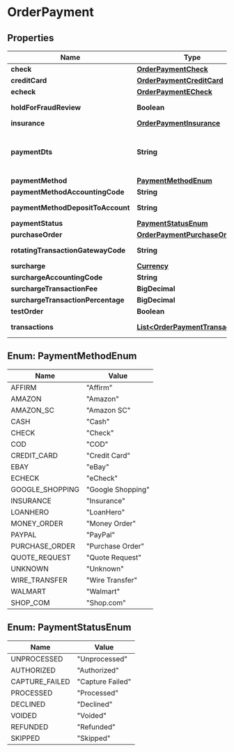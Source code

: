 

# OrderPayment


## Properties

| Name | Type | Description | Notes |
|------------ | ------------- | ------------- | -------------|
|**check** | [**OrderPaymentCheck**](OrderPaymentCheck.md) |  |  [optional] |
|**creditCard** | [**OrderPaymentCreditCard**](OrderPaymentCreditCard.md) |  |  [optional] |
|**echeck** | [**OrderPaymentECheck**](OrderPaymentECheck.md) |  |  [optional] |
|**holdForFraudReview** | **Boolean** | True if order has been held for fraud review |  [optional] |
|**insurance** | [**OrderPaymentInsurance**](OrderPaymentInsurance.md) |  |  [optional] |
|**paymentDts** | **String** | Date/time that the payment was successfully processed, for new orders, this field is only considered if channel_partner.skip_payment_processing is true |  [optional] |
|**paymentMethod** | [**PaymentMethodEnum**](#PaymentMethodEnum) | Payment method |  [optional] |
|**paymentMethodAccountingCode** | **String** | Payment method QuickBooks code |  [optional] |
|**paymentMethodDepositToAccount** | **String** | Payment method QuickBooks deposit account |  [optional] |
|**paymentStatus** | [**PaymentStatusEnum**](#PaymentStatusEnum) | Payment status |  [optional] |
|**purchaseOrder** | [**OrderPaymentPurchaseOrder**](OrderPaymentPurchaseOrder.md) |  |  [optional] |
|**rotatingTransactionGatewayCode** | **String** | Rotating transaction gateway code used to process this order |  [optional] |
|**surcharge** | [**Currency**](Currency.md) |  |  [optional] |
|**surchargeAccountingCode** | **String** | Surcharge accounting code |  [optional] |
|**surchargeTransactionFee** | **BigDecimal** | Surcharge transaction fee |  [optional] |
|**surchargeTransactionPercentage** | **BigDecimal** | Surcharge transaction percentage |  [optional] |
|**testOrder** | **Boolean** | True if this is a test order |  [optional] |
|**transactions** | [**List&lt;OrderPaymentTransaction&gt;**](OrderPaymentTransaction.md) | Transactions associated with processing this payment |  [optional] |



## Enum: PaymentMethodEnum

| Name | Value |
|---- | -----|
| AFFIRM | &quot;Affirm&quot; |
| AMAZON | &quot;Amazon&quot; |
| AMAZON_SC | &quot;Amazon SC&quot; |
| CASH | &quot;Cash&quot; |
| CHECK | &quot;Check&quot; |
| COD | &quot;COD&quot; |
| CREDIT_CARD | &quot;Credit Card&quot; |
| EBAY | &quot;eBay&quot; |
| ECHECK | &quot;eCheck&quot; |
| GOOGLE_SHOPPING | &quot;Google Shopping&quot; |
| INSURANCE | &quot;Insurance&quot; |
| LOANHERO | &quot;LoanHero&quot; |
| MONEY_ORDER | &quot;Money Order&quot; |
| PAYPAL | &quot;PayPal&quot; |
| PURCHASE_ORDER | &quot;Purchase Order&quot; |
| QUOTE_REQUEST | &quot;Quote Request&quot; |
| UNKNOWN | &quot;Unknown&quot; |
| WIRE_TRANSFER | &quot;Wire Transfer&quot; |
| WALMART | &quot;Walmart&quot; |
| SHOP_COM | &quot;Shop.com&quot; |



## Enum: PaymentStatusEnum

| Name | Value |
|---- | -----|
| UNPROCESSED | &quot;Unprocessed&quot; |
| AUTHORIZED | &quot;Authorized&quot; |
| CAPTURE_FAILED | &quot;Capture Failed&quot; |
| PROCESSED | &quot;Processed&quot; |
| DECLINED | &quot;Declined&quot; |
| VOIDED | &quot;Voided&quot; |
| REFUNDED | &quot;Refunded&quot; |
| SKIPPED | &quot;Skipped&quot; |



